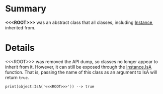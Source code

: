 # Summary

**&lt;&lt;&lt;ROOT&gt;&gt;&gt;** was an abstract class that all classes,
including [Instance](Instance.html), inherited from.

# Details

&lt;&lt;&lt;ROOT&gt;&gt;&gt; was removed the API dump, so classes no longer
appear to inherit from it. However, it can still be exposed through the
[Instance.IsA](Instance.html#memberIsA) function. That is, passing the name of
this class as an argument to IsA will return `true`.

	print(object:IsA('<<<ROOT>>>')) --> true
